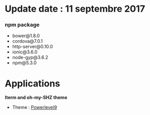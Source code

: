 <html lang="fr">
<head>
  <meta charset="utf-8">
</head>
	<body>
				<h1>Update date : 11 septembre 2017</h1>
				<h3> npm package</h3>
				<ul>
					<li>bower@1.8.0</li>
					 <li>cordova@7.0.1</li>
					 <li>http-server@0.10.0</li>
					 <li>ionic@3.6.0</li>
					 <li>node-gyp@3.6.2</li>
					 <li>npm@5.3.0</li>
				</ul>
				<h1>Applications</h1>
				<p><strong>Iterm and oh-my-SHZ theme</strong></p>
				<ul>
					<li>Theme :  <a href="https://github.com/bhilburn/powerlevel9k">Powerlevel9</a></li>
				</ul>
	</body>
</html>